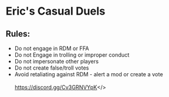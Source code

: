 # **Eric's Casual Duels**

## **Rules:**
* Do not engage in RDM or FFA
* Do not Engage in trolling or improper conduct
* Do not impersonate other players
* Do not create false/troll votes
* Avoid retaliating against RDM - alert a mod or create a vote
<br/><br/>
<a id="This server is affiliated with RTA - Join Here">https://discord.gg/Cv3GRNVYpK</>
